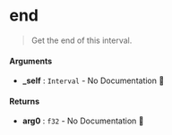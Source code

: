 # end

>  Get the end of this interval.

#### Arguments

- **\_self** : `Interval` \- No Documentation 🚧

#### Returns

- **arg0** : `f32` \- No Documentation 🚧